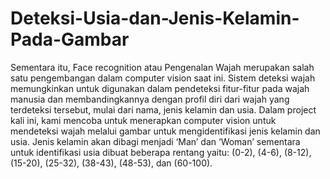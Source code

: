 # Deteksi-Usia-dan-Jenis-Kelamin-Pada-Gambar
Sementara itu, Face recognition atau Pengenalan Wajah merupakan salah satu pengembangan dalam computer vision saat ini. Sistem deteksi wajah memungkinkan untuk digunakan dalam pendeteksi fitur-fitur pada wajah manusia dan membandingkannya dengan profil diri dari wajah yang terdeteksi tersebut, mulai dari nama, jenis kelamin dan usia.  Dalam project kali ini, kami mencoba untuk menerapkan computer vision untuk mendeteksi wajah melalui gambar untuk mengidentifikasi jenis kelamin dan usia. Jenis kelamin akan dibagi menjadi ‘Man’ dan ‘Woman’ sementara untuk identifikasi usia dibuat beberapa rentang yaitu: (0-2), (4-6), (8-12), (15-20), (25-32), (38-43), (48-53), dan (60-100).
